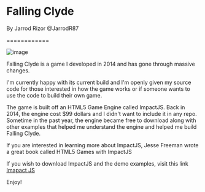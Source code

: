 Falling Clyde
============

By Jarrod Rizor
@JarrodR87

============

![image](https://user-images.githubusercontent.com/1922801/111210615-d4209280-85a3-11eb-832e-5a377ea376bc.png)

Falling Clyde is a game I developed in 2014 and has gone through massive changes.

I'm currently happy with its current build and I'm openly given my source code for those interested
in how the game works or if someone wants to use the code to build their own game. 

The game is built off an HTML5 Game Engine called ImpactJS. Back in 2014, the engine cost $99 dollars 
and I didn't want to include it in any repo. Sometime in the past year, the engine became free to download along with other examples that helped me understand the engine and helped me build Falling Clyde.

If you are interested in learning more about ImpactJS, Jesse Freeman wrote a great book called 
HTML5 Games with ImpactJS

If you wish to download ImpactJS and the demo examples, visit this link
[Imapact JS](https://impactjs.com/download)

Enjoy!

